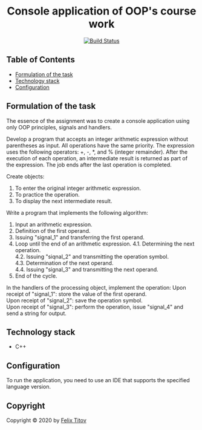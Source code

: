 <h1 align="center"> Console application of OOP's course work </h1>

<div align="center">

[![Build Status](https://img.shields.io/badge/C%2B%2B-17-blue)](https://isocpp.org)

</div>

## Table of Contents
- [Formulation of the task](#formulation-of-the-task)
- [Technology stack](#technology-stack)
- [Configuration](#configuration)

## Formulation of the task


The essence of the assignment was to create a console application using only OOP principles, signals and handlers. 

Develop a program that accepts an integer arithmetic expression without parentheses as input.  All operations have the same priority.  The expression uses the following operators: +, -, *, and % (integer remainder).  After the execution of each operation, an intermediate result is returned as part of the expression.  The job ends after the last operation is completed.
 
 Create objects: 
  1. To enter the original integer arithmetic expression.  
  2. To practice the operation.  
  3. To display the next intermediate result.
 
Write a program that implements the following algorithm: 
1. Input an arithmetic expression.  
2. Definition of the first operand.  
3. Issuing "signal_1" and transferring the first operand.  
4. Loop until the end of an arithmetic expression.
4.1. Determining the next operation.  
4.2. Issuing "siqnal_2" and transmitting the operation symbol.  
4.3. Determination of the next operand.  
4.4. Issuing "signal_3" and transmitting the next operand.    
5. End of the cycle.  

In the handlers of the processing object, implement the operation: 
Upon receipt of "signal_1": store the value of the first operand.  
Upon receipt of "signal_2": save the operation symbol.  
Upon receipt of "signal_3": perform the operation, issue "signal_4" and send a string for output.

## Technology stack

- C++

## Configuration

To run the application, you need to use an IDE that supports the specified language version.

## Copyright

Copyright © 2020 by [Felix Titov](https://github.com/filtitov2001)
